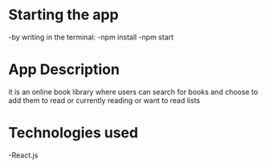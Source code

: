 # Starting the app
-by writing in the terminal:
-npm install
-npm start
# App Description
it is an online book library where users can search for books and choose to add them to read or currently reading or want to read lists

# Technologies used
-React.js
